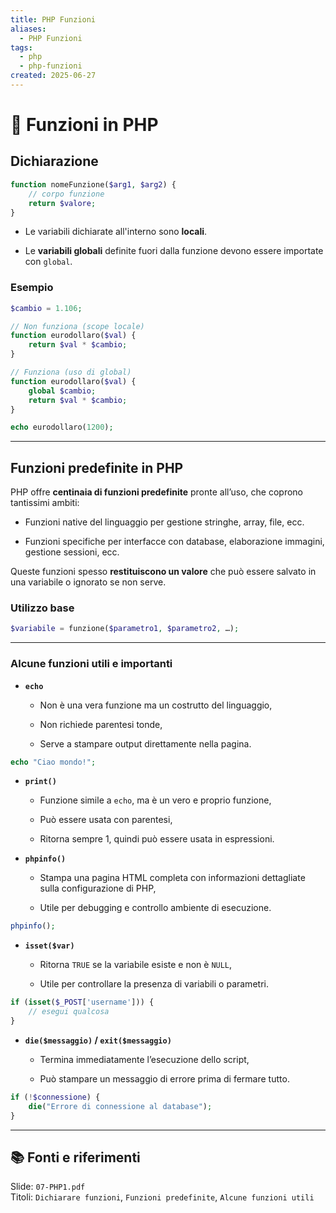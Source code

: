 ```yaml
---
title: PHP Funzioni
aliases:
  - PHP Funzioni
tags:
  - php
  - php-funzioni
created: 2025-06-27
---
```

# 🔧 Funzioni in PHP

## Dichiarazione

```php
function nomeFunzione($arg1, $arg2) {
    // corpo funzione
    return $valore;
}
```


- Le variabili dichiarate all'interno sono **locali**.
    
- Le **variabili globali** definite fuori dalla funzione devono essere importate con `global`.

### Esempio

```php
$cambio = 1.106;

// Non funziona (scope locale)
function eurodollaro($val) {
    return $val * $cambio;
}

// Funziona (uso di global)
function eurodollaro($val) {
    global $cambio;
    return $val * $cambio;
}

echo eurodollaro(1200);
```

---

## Funzioni predefinite in PHP

PHP offre **centinaia di funzioni predefinite** pronte all’uso, che coprono tantissimi ambiti:

- Funzioni native del linguaggio per gestione stringhe, array, file, ecc.
    
- Funzioni specifiche per interfacce con database, elaborazione immagini, gestione sessioni, ecc.
    

Queste funzioni spesso **restituiscono un valore** che può essere salvato in una variabile o ignorato se non serve.

### Utilizzo base

```php
$variabile = funzione($parametro1, $parametro2, …);
```

---

### Alcune funzioni utili e importanti

- **`echo`**
    
    - Non è una vera funzione ma un costrutto del linguaggio,
        
    - Non richiede parentesi tonde,
        
    - Serve a stampare output direttamente nella pagina.
    
```php
echo "Ciao mondo!";
```
- **`print()`**
    
    - Funzione simile a `echo`, ma è un vero e proprio funzione,
        
    - Può essere usata con parentesi,
        
    - Ritorna sempre 1, quindi può essere usata in espressioni.
        
- **`phpinfo()`**
    
    - Stampa una pagina HTML completa con informazioni dettagliate sulla configurazione di PHP,
        
    - Utile per debugging e controllo ambiente di esecuzione.
    
```php
phpinfo();
```
- **`isset($var)`**
	- Ritorna `TRUE` se la variabile esiste e non è `NULL`,
	    
	- Utile per controllare la presenza di variabili o parametri.
	
```php
if (isset($_POST['username'])) {
    // esegui qualcosa
}
```
- **`die($messaggio)` / `exit($messaggio)`**
	- Termina immediatamente l’esecuzione dello script,
	    
	- Può stampare un messaggio di errore prima di fermare tutto.
	
```php
if (!$connessione) {
    die("Errore di connessione al database");
}

```


----

## 📚 Fonti e riferimenti  
Slide: `07-PHP1.pdf`  
Titoli: `Dichiarare funzioni`, `Funzioni predefinite`, `Alcune funzioni utili`

